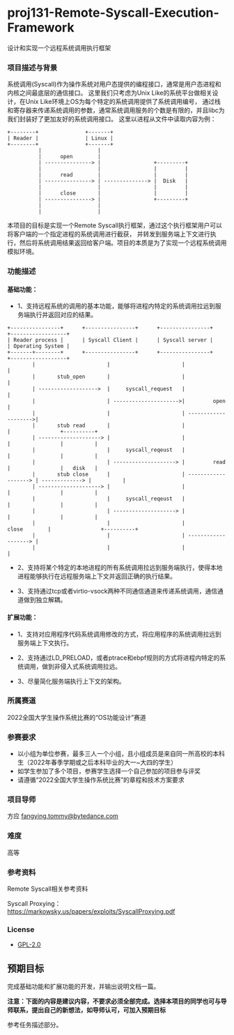 # proj131-Remote-Syscall-Execution-Framework
设计和实现一个远程系统调用执行框架


### 项目描述与背景

系统调用(Syscall)作为操作系统对用户态提供的编程接口，通常是用户态进程和内核之间最底层的通信接口。
这里我们只考虑为Unix Like的系统平台做相关设计，在Unix Like环境上OS为每个特定的系统调用提供了系统调用编号，
通过栈和寄存器来传递系统调用的参数，通常系统调用服务的个数是有限的，并且libc为我们封装好了更加友好的系统调用接口。
这里以进程从文件中读取内容为例：

```
+--------+               +-------+
| Reader |               | Linux |
+--------+               +-------+
          |                  |
          |      open        |
          | ---------------> |                 +---------+
          |                  |                 |         |
          |      read        |                 |         |
          | ---------------> | --------------> |  Disk   |
          |                  |                 |         |
          |      close       |                 |         |
          | ---------------> |                 +---------+
          |                  |
          |                  |

```
本项目的目标是实现一个Remote Syscall执行框架，通过这个执行框架用户可以将客户端的一个指定进程的系统调用进行截获，
并转发到服务端上下文进行执行，然后将系统调用结果返回给客户端。项目的本质是为了实现一个远程系统调用模拟环境。

### 功能描述

#### 基础功能：
* 1、支持远程系统的调用的基本功能，能够将进程内特定的系统调用拉远到服务端执行并返回对应的结果。

```
+----------------+      +----------------+      +----------------+     +------------------+
| Reader process |      | Syscall Client |      | Syscall server |     | Operating System |
+-------+--------+      +----------------+      +----------------+     +------------------+
        |                       |                       |                      |
        |       stub_open       |                       |                      |
        | ------------------->  |     syscall_request   |                      |
        |                       | --------------------->|         open         |
        |                       |                       | -------------------->|
        |       stub read       |                       |                      |                +----------+
        | --------------------> |                       |                      |                |          |
        |                       |     syscall_reqeust   |                      |                |          |
        |                       | --------------------> |         read         |                |   disk   |
        |       stub close      |                       | -------------------> | -------------> |          |
        | --------------------> |                       |                      |                |          |
        |                       |     syscall_reqeust   |                      |                |          |
        |                       | --------------------> |                      |                |          |
        |                       |                       |         close        |                +----------+
        |                       |                       | -------------------> |
        |                       |                       |                      |
```

* 2、支持将某个特定的本地进程的所有系统调用拉远到服务端执行，使得本地进程能够执行在远程服务端上下文并返回正确的执行结果。

* 3、支持通过tcp或者virtio-vsock两种不同通信通道来传递系统调用，通信通道做到独立解耦。

#### 扩展功能：

* 1、支持对应用程序代码系统调用修改的方式，将应用程序的系统调用拉远到服务端上下文执行。

* 2、支持通过LD\_PRELOAD，或者ptrace和ebpf规则的方式将进程内特定的系统调用，做到非侵入式系统调用拉远。

* 3、尽量简化服务端执行上下文的架构。

### 所属赛道

2022全国大学生操作系统比赛的“OS功能设计”赛道



### 参赛要求

- 以小组为单位参赛，最多三人一个小组，且小组成员是来自同一所高校的本科生（2022年春季学期或之后本科毕业的大一~大四的学生）
- 如学生参加了多个项目，参赛学生选择一个自己参加的项目参与评奖
- 请遵循“2022全国大学生操作系统比赛”的章程和技术方案要求



### 项目导师

方应 fangying.tommy@bytedance.com


### 难度

高等


### 参考资料

Remote Syscall相关参考资料

Syscall Proxying： https://markowsky.us/papers/exploits/SyscallProxying.pdf

### License

* [GPL-2.0](https://opensource.org/licenses/GPL-2.0)



## 预期目标

完成基础功能和扩展功能的开发，并输出说明文档一篇。

**注意：下面的内容是建议内容，不要求必须全部完成。选择本项目的同学也可与导师联系，提出自己的新想法，如导师认可，可加入预期目标**

参考任务描述部分。
